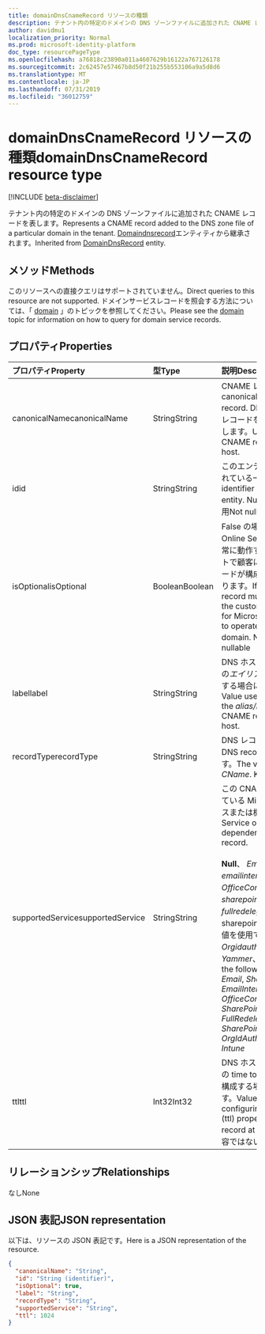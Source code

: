 ```yaml
---
title: domainDnsCnameRecord リソースの種類
description: テナント内の特定のドメインの DNS ゾーンファイルに追加された CNAME レコードを表します。 DomainDnsRecord エンティティから継承されます。
author: davidmu1
localization_priority: Normal
ms.prod: microsoft-identity-platform
doc_type: resourcePageType
ms.openlocfilehash: a76818c23890a011a4607629b16122a767126178
ms.sourcegitcommit: 2c62457e57467b8d50f21b255b553106a9a5d8d6
ms.translationtype: MT
ms.contentlocale: ja-JP
ms.lasthandoff: 07/31/2019
ms.locfileid: "36012759"
---
```

# <a name="domaindnscnamerecord-resource-type"></a><span data-ttu-id="3a2e8-104">domainDnsCnameRecord リソースの種類</span><span class="sxs-lookup"><span data-stu-id="3a2e8-104">domainDnsCnameRecord resource type</span></span>

[!INCLUDE [beta-disclaimer](../../includes/beta-disclaimer.md)]

<span data-ttu-id="3a2e8-105">テナント内の特定のドメインの DNS ゾーンファイルに追加された CNAME レコードを表します。</span><span class="sxs-lookup"><span data-stu-id="3a2e8-105">Represents a CNAME record added to the DNS zone file of a particular domain in the tenant.</span></span> <span data-ttu-id="3a2e8-106">[Domaindnsrecord](domaindnsrecord.md)エンティティから継承されます。</span><span class="sxs-lookup"><span data-stu-id="3a2e8-106">Inherited from [DomainDnsRecord](domaindnsrecord.md) entity.</span></span>


## <a name="methods"></a><span data-ttu-id="3a2e8-107">メソッド</span><span class="sxs-lookup"><span data-stu-id="3a2e8-107">Methods</span></span>
<span data-ttu-id="3a2e8-108">このリソースへの直接クエリはサポートされていません。</span><span class="sxs-lookup"><span data-stu-id="3a2e8-108">Direct queries to this resource are not supported.</span></span> <span data-ttu-id="3a2e8-109">ドメインサービスレコードを照会する方法については、「 [domain](domain.md) 」のトピックを参照してください。</span><span class="sxs-lookup"><span data-stu-id="3a2e8-109">Please see the [domain](domain.md) topic for information on how to query for domain service records.</span></span>

## <a name="properties"></a><span data-ttu-id="3a2e8-110">プロパティ</span><span class="sxs-lookup"><span data-stu-id="3a2e8-110">Properties</span></span>
| <span data-ttu-id="3a2e8-111">プロパティ</span><span class="sxs-lookup"><span data-stu-id="3a2e8-111">Property</span></span>     | <span data-ttu-id="3a2e8-112">型</span><span class="sxs-lookup"><span data-stu-id="3a2e8-112">Type</span></span>   |<span data-ttu-id="3a2e8-113">説明</span><span class="sxs-lookup"><span data-stu-id="3a2e8-113">Description</span></span>|
|:---------------|:--------|:----------|
|<span data-ttu-id="3a2e8-114">canonicalName</span><span class="sxs-lookup"><span data-stu-id="3a2e8-114">canonicalName</span></span>|<span data-ttu-id="3a2e8-115">String</span><span class="sxs-lookup"><span data-stu-id="3a2e8-115">String</span></span>| <span data-ttu-id="3a2e8-116">CNAME レコードの標準名。</span><span class="sxs-lookup"><span data-stu-id="3a2e8-116">The canonical name of the CNAME record.</span></span> <span data-ttu-id="3a2e8-117">DNS ホストで CNAME レコードを構成するために使用します。</span><span class="sxs-lookup"><span data-stu-id="3a2e8-117">Used to configure the CNAME record at the DNS host.</span></span> |
|<span data-ttu-id="3a2e8-118">id</span><span class="sxs-lookup"><span data-stu-id="3a2e8-118">id</span></span>|<span data-ttu-id="3a2e8-119">String</span><span class="sxs-lookup"><span data-stu-id="3a2e8-119">String</span></span>| <span data-ttu-id="3a2e8-120">このエンティティに割り当てられている一意の識別子。</span><span class="sxs-lookup"><span data-stu-id="3a2e8-120">Unique identifier assigned to this entity.</span></span> <span data-ttu-id="3a2e8-121">Null 非許容、読み取り専用</span><span class="sxs-lookup"><span data-stu-id="3a2e8-121">Not nullable, Read-only</span></span>|
|<span data-ttu-id="3a2e8-122">isOptional</span><span class="sxs-lookup"><span data-stu-id="3a2e8-122">isOptional</span></span>|<span data-ttu-id="3a2e8-123">Boolean</span><span class="sxs-lookup"><span data-stu-id="3a2e8-123">Boolean</span></span>| <span data-ttu-id="3a2e8-124">False の場合は、Microsoft Online Services がドメインで正常に動作するように、DNS ホストで顧客によって CNAME レコードが構成されている必要があります。</span><span class="sxs-lookup"><span data-stu-id="3a2e8-124">If false, the CNAME record must be configured by the customer at the DNS host for Microsoft Online Services to operate correctly with the domain.</span></span> <span data-ttu-id="3a2e8-125">Null 許容ではない</span><span class="sxs-lookup"><span data-stu-id="3a2e8-125">Not nullable</span></span> |
|<span data-ttu-id="3a2e8-126">label</span><span class="sxs-lookup"><span data-stu-id="3a2e8-126">label</span></span>|<span data-ttu-id="3a2e8-127">String</span><span class="sxs-lookup"><span data-stu-id="3a2e8-127">String</span></span>| <span data-ttu-id="3a2e8-128">DNS ホストで CNAME レコードの*エイリアス/ホスト/名前*を構成する場合に使用される値です。</span><span class="sxs-lookup"><span data-stu-id="3a2e8-128">Value used when configuring the *alias/host/name* of the CNAME record at the DNS host.</span></span> |
|<span data-ttu-id="3a2e8-129">recordType</span><span class="sxs-lookup"><span data-stu-id="3a2e8-129">recordType</span></span>|<span data-ttu-id="3a2e8-130">String</span><span class="sxs-lookup"><span data-stu-id="3a2e8-130">String</span></span>| <span data-ttu-id="3a2e8-131">DNS レコードの種類。</span><span class="sxs-lookup"><span data-stu-id="3a2e8-131">Type of DNS record.</span></span> <span data-ttu-id="3a2e8-132">値は常に*CName*です。</span><span class="sxs-lookup"><span data-stu-id="3a2e8-132">The value is always *CName*.</span></span> <span data-ttu-id="3a2e8-133">Key</span><span class="sxs-lookup"><span data-stu-id="3a2e8-133">Key</span></span>|
|<span data-ttu-id="3a2e8-134">supportedService</span><span class="sxs-lookup"><span data-stu-id="3a2e8-134">supportedService</span></span>|<span data-ttu-id="3a2e8-135">String</span><span class="sxs-lookup"><span data-stu-id="3a2e8-135">String</span></span>| <span data-ttu-id="3a2e8-136">この CNAME レコードに依存している Microsoft Online サービスまたは機能。</span><span class="sxs-lookup"><span data-stu-id="3a2e8-136">Microsoft Online Service or feature that has a dependency on this CNAME record.</span></span></br></br><span data-ttu-id="3a2e8-137">**Null**、 *Email*、 *Sharepoint*、 *emailinternalrelayonly*、 *OfficeCommunicationsOnline*、 *sharepointdefaultdomain*、 *fullredelegation*、sharepointpublic のいずれかの値を使用できます。 \*\*、 *Orgidauthentication*、 *Yammer*、 *Intune*</span><span class="sxs-lookup"><span data-stu-id="3a2e8-137">Can be one of the following values: **null**, *Email*, *Sharepoint*, *EmailInternalRelayOnly*, *OfficeCommunicationsOnline*, *SharePointDefaultDomain*, *FullRedelegation*, *SharePointPublic*, *OrgIdAuthentication*, *Yammer*, *Intune*</span></span>|
|<span data-ttu-id="3a2e8-138">ttl</span><span class="sxs-lookup"><span data-stu-id="3a2e8-138">ttl</span></span>|<span data-ttu-id="3a2e8-139">Int32</span><span class="sxs-lookup"><span data-stu-id="3a2e8-139">Int32</span></span>| <span data-ttu-id="3a2e8-140">DNS ホストで CNAME レコードの time to live (ttl) プロパティを構成する場合に使用する値です。</span><span class="sxs-lookup"><span data-stu-id="3a2e8-140">Value to use when configuring the time-to-live (ttl) property of the CNAME record at the DNS host.</span></span> <span data-ttu-id="3a2e8-141">Null 許容ではない</span><span class="sxs-lookup"><span data-stu-id="3a2e8-141">Not nullable</span></span> |

## <a name="relationships"></a><span data-ttu-id="3a2e8-142">リレーションシップ</span><span class="sxs-lookup"><span data-stu-id="3a2e8-142">Relationships</span></span>
<span data-ttu-id="3a2e8-143">なし</span><span class="sxs-lookup"><span data-stu-id="3a2e8-143">None</span></span>


## <a name="json-representation"></a><span data-ttu-id="3a2e8-144">JSON 表記</span><span class="sxs-lookup"><span data-stu-id="3a2e8-144">JSON representation</span></span>
<span data-ttu-id="3a2e8-145">以下は、リソースの JSON 表記です。</span><span class="sxs-lookup"><span data-stu-id="3a2e8-145">Here is a JSON representation of the resource.</span></span>

<!-- {
  "blockType": "resource",
  "optionalProperties": [

  ],
  "@odata.type": "microsoft.graph.domainDnsCnameRecord"
}-->

```json
{
  "canonicalName": "String",
  "id": "String (identifier)",
  "isOptional": true,
  "label": "String",
  "recordType": "String",
  "supportedService": "String",
  "ttl": 1024
}

```

<!-- uuid: 8fcb5dbc-d5aa-4681-8e31-b001d5168d79
2015-10-25 14:57:30 UTC -->
<!--
{
  "type": "#page.annotation",
  "description": "domainDnsCnameRecord resource",
  "keywords": "",
  "section": "documentation",
  "tocPath": "",
  "suppressions": []
}
-->
